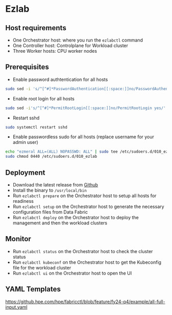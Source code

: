 # Ezlab

## Host requirements

- One Orchestrator host: where you run the `ezlabctl` command
- One Controller host: Controlplane for Workload cluster
- Three Worker hosts: CPU worker nodes

## Prerequisites

- Enable password authtentication for all hosts
```bash
sudo sed -i 's/^[^#]*PasswordAuthentication[[:space:]]no/PasswordAuthentication yes/' /etc/ssh/sshd_config
```
- Enable root login for all hosts
```bash
sudo sed -i's/^[^#]*PermitRootLogin[[:space:]]no/PermitRootLogin yes/' /etc/ssh/sshd_config
```
- Restart sshd
```bash
sudo systemctl restart sshd
```
- Enable passwordless sudo for all hosts (replace username for your admin user)
```bash
echo "ezmeral ALL=(ALL) NOPASSWD: ALL" | sudo tee /etc/sudoers.d/010_ezlab
sudo chmod 0440 /etc/sudoers.d/010_ezlab
```

## Deployment

- Download the latest release from [Github](https://github.com/erdincka/ua-rpm/releases)
- Install the binary to `/usr/local/bin`
- Run `ezlabctl prepare` on the Orchestrator host to setup all hosts for readiness
- Run `ezlabctl setup` on the Orchestrator host to generate the necessary configuration files from Data Fabric
- Run `ezlabctl deploy` on the Orchestrator host to deploy the management and then the workload clusters

## Monitor

- Run `ezlabctl status` on the Orchestrator host to check the cluster status
- Run `ezlabctl kubeconf` on the Orchestrator host to get the Kubeconfig file for the workload cluster
- Run `ezlabctl ui` on the Orchestrator host to open the UI

## YAML Templates

https://github.hpe.com/hpe/fabricctl/blob/feature/fy24-q4/example/all-full-input.yaml

